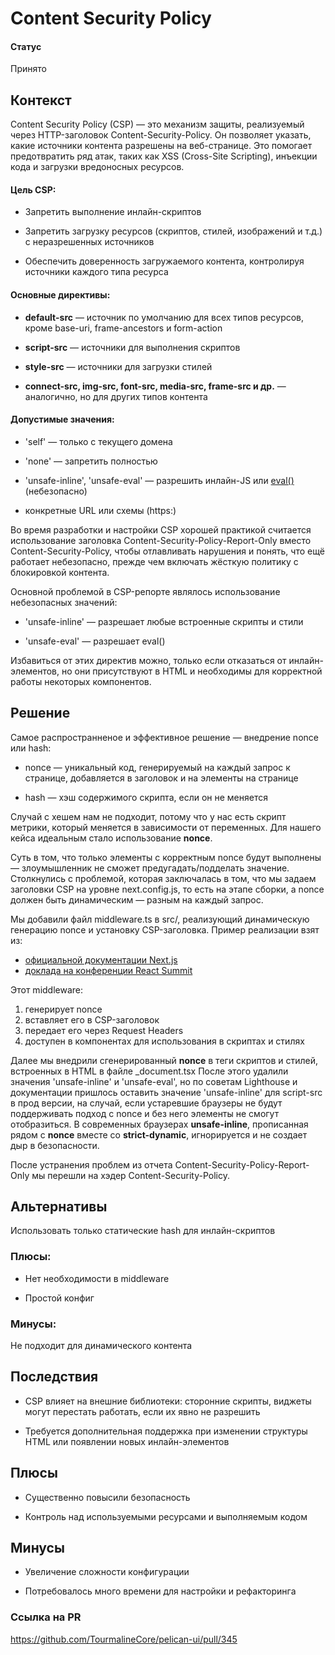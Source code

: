 # Content Security Policy

#### Статус
Принято

## Контекст
Content Security Policy (CSP) — это механизм защиты, реализуемый через HTTP-заголовок Content-Security-Policy. Он позволяет указать, какие источники контента разрешены на веб-странице. Это помогает предотвратить ряд атак, таких как XSS (Cross-Site Scripting), инъекции кода и загрузки вредоносных ресурсов.  

#### Цель CSP:
- Запретить выполнение инлайн-скриптов

- Запретить загрузку ресурсов (скриптов, стилей, изображений и т.д.) с неразрешенных источников

- Обеспечить доверенность загружаемого контента, контролируя источники каждого типа ресурса

#### Основные директивы:
- **default-src** — источник по умолчанию для всех типов ресурсов, кроме base-uri, frame-ancestors и form-action

- **script-src** — источники для выполнения скриптов

- **style-src** — источники для загрузки стилей

- **connect-src, img-src, font-src, media-src, frame-src и др.** — аналогично, но для других типов контента

#### Допустимые значения:
- 'self' — только с текущего домена

- 'none' — запретить полностью

- 'unsafe-inline', 'unsafe-eval' — разрешить инлайн-JS или [eval()](https://developer.mozilla.org/en-US/docs/Web/JavaScript/Reference/Global_Objects/eval) (небезопасно)

- конкретные URL или схемы (https:)

Во время разработки и настройки CSP хорошей практикой считается использование заголовка Content-Security-Policy-Report-Only вместо Content-Security-Policy, чтобы отлавливать нарушения и понять, что ещё работает небезопасно, прежде чем включать жёсткую политику с блокировкой контента.

Основной проблемой в CSP-репорте являлось использование небезопасных значений:
- 'unsafe-inline' — разрешает любые встроенные скрипты и стили

- 'unsafe-eval' — разрешает eval()

Избавиться от этих директив можно, только если отказаться от инлайн-элементов, но они присутствуют в HTML и необходимы для корректной работы некоторых компонентов.

## Решение
Самое распространненое и эффективное решение — внедрение nonce или hash:
- nonce — уникальный код, генерируемый на каждый запрос к странице, добавляется в заголовок и на элементы на странице

- hash — хэш содержимого скрипта, если он не меняется

Случай с хешем нам не подходит, потому что у нас есть скрипт метрики, который меняется в зависимости от переменных. Для нашего кейса идеальным стало использование **nonce**. 

Суть в том, что только элементы с корректным nonce будут выполнены — злоумышленник не сможет предугадать/подделать значение.
Столкнулись с проблемой, которая заключалась в том, что мы задаем заголовки CSP на уровне next.config.js, то есть на этапе сборки, а nonce должен быть динамическим — разным на каждый запрос.

Мы добавили файл middleware.ts в src/, реализующий динамическую генерацию nonce и установку CSP-заголовка. Пример реализации взят из:
- [официальной документации Next.js](https://nextjs.org/docs/app/guides/content-security-policy)
- [доклада на конференции React Summit](https://gitnation.com/contents/content-security-policy-with-nextjs-leveling-up-your-websites-security/video)

Этот middleware:
1) генерирует nonce
2) вставляет его в CSP-заголовок
3) передает его через Request Headers
4) доступен в компонентах для использования в скриптах и стилях

Далее мы внедрили сгенерированный **nonce** в теги скриптов и стилей, встроенных в HTML в файле _document.tsx
После этого удалили значения 'unsafe-inline' и 'unsafe-eval', но по советам Lighthouse и документации пришлось оставить значение 'unsafe-inline' для script-src в прод версии, на случай, если устаревшие браузеры не будут поддерживать подход с nonce и без него элементы не смогут отобразиться. В современных браузерах **unsafe-inline**, прописанная рядом с  **nonce** вместе со **strict-dynamic**, игнорируется и не создает дыр в безопасности. 

После устранения проблем из отчета Content-Security-Policy-Report-Only мы перешли на хэдер Content-Security-Policy.

## Альтернативы
Использовать только статические hash для инлайн-скриптов

### Плюсы:
- Нет необходимости в middleware

- Простой конфиг

### Минусы:
Не подходит для динамического контента

## Последствия
- CSP влияет на внешние библиотеки: сторонние скрипты, виджеты могут перестать работать, если их явно не разрешить

- Требуется дополнительная поддержка при изменении структуры HTML или появлении новых инлайн-элементов

## Плюсы
- Существенно повысили безопасность

- Контроль над используемыми ресурсами и выполняемым кодом

## Минусы
- Увеличение сложности конфигурации

- Потребовалось много времени для настройки и рефакторинга
 
### Ссылка на PR
https://github.com/TourmalineCore/pelican-ui/pull/345
